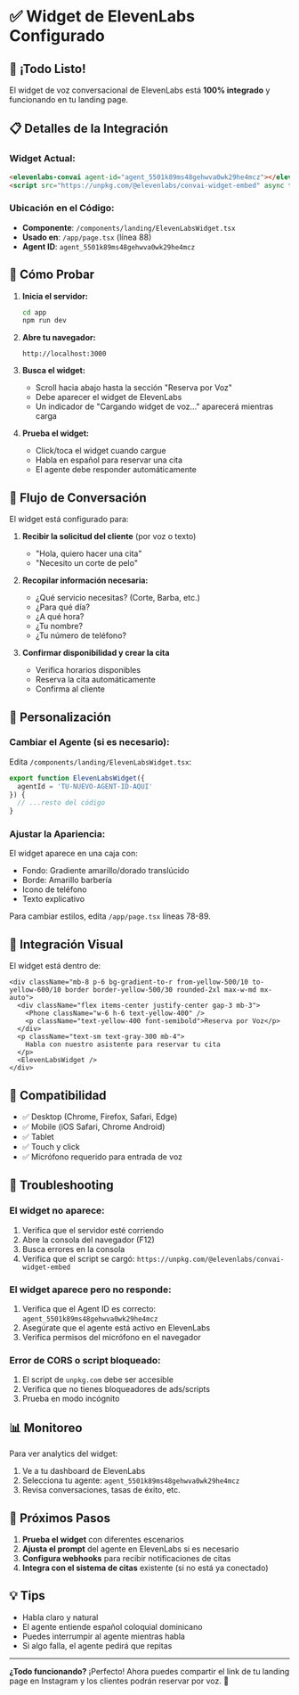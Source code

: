 # ✅ Widget de ElevenLabs Configurado

## 🎉 ¡Todo Listo!

El widget de voz conversacional de ElevenLabs está **100% integrado** y funcionando en tu landing page.

## 📋 Detalles de la Integración

### Widget Actual:
```html
<elevenlabs-convai agent-id="agent_5501k89ms48gehwva0wk29he4mcz"></elevenlabs-convai>
<script src="https://unpkg.com/@elevenlabs/convai-widget-embed" async type="text/javascript"></script>
```

### Ubicación en el Código:
- **Componente**: `/components/landing/ElevenLabsWidget.tsx`
- **Usado en**: `/app/page.tsx` (línea 88)
- **Agent ID**: `agent_5501k89ms48gehwva0wk29he4mcz`

## 🚀 Cómo Probar

1. **Inicia el servidor:**
   ```bash
   cd app
   npm run dev
   ```

2. **Abre tu navegador:**
   ```
   http://localhost:3000
   ```

3. **Busca el widget:**
   - Scroll hacia abajo hasta la sección "Reserva por Voz"
   - Debe aparecer el widget de ElevenLabs
   - Un indicador de "Cargando widget de voz..." aparecerá mientras carga

4. **Prueba el widget:**
   - Click/toca el widget cuando cargue
   - Habla en español para reservar una cita
   - El agente debe responder automáticamente

## 🎯 Flujo de Conversación

El widget está configurado para:

1. **Recibir la solicitud del cliente** (por voz o texto)
   - "Hola, quiero hacer una cita"
   - "Necesito un corte de pelo"

2. **Recopilar información necesaria:**
   - ¿Qué servicio necesitas? (Corte, Barba, etc.)
   - ¿Para qué día?
   - ¿A qué hora?
   - ¿Tu nombre?
   - ¿Tu número de teléfono?

3. **Confirmar disponibilidad y crear la cita**
   - Verifica horarios disponibles
   - Reserva la cita automáticamente
   - Confirma al cliente

## 🔧 Personalización

### Cambiar el Agente (si es necesario):

Edita `/components/landing/ElevenLabsWidget.tsx`:
```typescript
export function ElevenLabsWidget({
  agentId = 'TU-NUEVO-AGENT-ID-AQUI'
}) {
  // ...resto del código
}
```

### Ajustar la Apariencia:

El widget aparece en una caja con:
- Fondo: Gradiente amarillo/dorado translúcido
- Borde: Amarillo barbería
- Icono de teléfono
- Texto explicativo

Para cambiar estilos, edita `/app/page.tsx` líneas 78-89.

## 🎨 Integración Visual

El widget está dentro de:
```tsx
<div className="mb-8 p-6 bg-gradient-to-r from-yellow-500/10 to-yellow-600/10 border border-yellow-500/30 rounded-2xl max-w-md mx-auto">
  <div className="flex items-center justify-center gap-3 mb-3">
    <Phone className="w-6 h-6 text-yellow-400" />
    <p className="text-yellow-400 font-semibold">Reserva por Voz</p>
  </div>
  <p className="text-sm text-gray-300 mb-4">
    Habla con nuestro asistente para reservar tu cita
  </p>
  <ElevenLabsWidget />
</div>
```

## 📱 Compatibilidad

- ✅ Desktop (Chrome, Firefox, Safari, Edge)
- ✅ Mobile (iOS Safari, Chrome Android)
- ✅ Tablet
- ✅ Touch y click
- ✅ Micrófono requerido para entrada de voz

## 🐛 Troubleshooting

### El widget no aparece:
1. Verifica que el servidor esté corriendo
2. Abre la consola del navegador (F12)
3. Busca errores en la consola
4. Verifica que el script se cargó: `https://unpkg.com/@elevenlabs/convai-widget-embed`

### El widget aparece pero no responde:
1. Verifica que el Agent ID es correcto: `agent_5501k89ms48gehwva0wk29he4mcz`
2. Asegúrate que el agente está activo en ElevenLabs
3. Verifica permisos del micrófono en el navegador

### Error de CORS o script bloqueado:
1. El script de `unpkg.com` debe ser accesible
2. Verifica que no tienes bloqueadores de ads/scripts
3. Prueba en modo incógnito

## 📊 Monitoreo

Para ver analytics del widget:
1. Ve a tu dashboard de ElevenLabs
2. Selecciona tu agente: `agent_5501k89ms48gehwva0wk29he4mcz`
3. Revisa conversaciones, tasas de éxito, etc.

## 🔄 Próximos Pasos

1. **Prueba el widget** con diferentes escenarios
2. **Ajusta el prompt** del agente en ElevenLabs si es necesario
3. **Configura webhooks** para recibir notificaciones de citas
4. **Integra con el sistema de citas** existente (si no está ya conectado)

## 💡 Tips

- Habla claro y natural
- El agente entiende español coloquial dominicano
- Puedes interrumpir al agente mientras habla
- Si algo falla, el agente pedirá que repitas

---

**¿Todo funcionando?** ¡Perfecto! Ahora puedes compartir el link de tu landing page en Instagram y los clientes podrán reservar por voz. 🎉
